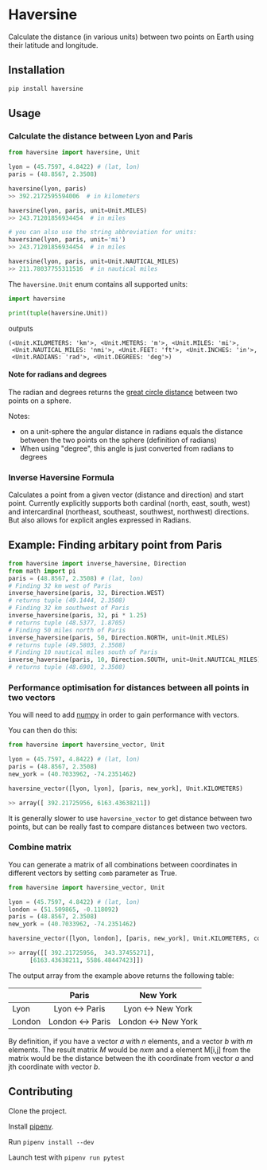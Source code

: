 # Haversine

Calculate the distance (in various units) between two points on Earth using their latitude and longitude.

## Installation

```sh
pip install haversine
```

## Usage

### Calculate the distance between Lyon and Paris

```python
from haversine import haversine, Unit

lyon = (45.7597, 4.8422) # (lat, lon)
paris = (48.8567, 2.3508)

haversine(lyon, paris)
>> 392.2172595594006  # in kilometers

haversine(lyon, paris, unit=Unit.MILES)
>> 243.71201856934454  # in miles

# you can also use the string abbreviation for units:
haversine(lyon, paris, unit='mi')
>> 243.71201856934454  # in miles

haversine(lyon, paris, unit=Unit.NAUTICAL_MILES)
>> 211.78037755311516  # in nautical miles
```

The `haversine.Unit` enum contains all supported units:

```python
import haversine

print(tuple(haversine.Unit))
```

outputs

```text
(<Unit.KILOMETERS: 'km'>, <Unit.METERS: 'm'>, <Unit.MILES: 'mi'>,
 <Unit.NAUTICAL_MILES: 'nmi'>, <Unit.FEET: 'ft'>, <Unit.INCHES: 'in'>,
 <Unit.RADIANS: 'rad'>, <Unit.DEGREES: 'deg'>)
```


#### Note for radians and degrees

The radian and degrees returns the [great circle distance](https://en.wikipedia.org/wiki/Great-circle_distance) between two points on a sphere.

Notes:

  - on a unit-sphere the angular distance in radians equals the distance between the two points on the sphere (definition of radians)
  - When using "degree", this angle is just converted from radians to degrees

### Inverse Haversine Formula
Calculates a point from a given vector (distance and direction) and start point.
Currently explicitly supports both cardinal (north, east, south, west) and intercardinal (northeast, southeast, southwest, northwest) directions.
But also allows for explicit angles expressed in Radians.

## Example: Finding arbitary point from Paris
```python
from haversine import inverse_haversine, Direction
from math import pi
paris = (48.8567, 2.3508) # (lat, lon)
# Finding 32 km west of Paris
inverse_haversine(paris, 32, Direction.WEST)
# returns tuple (49.1444, 2.3508)
# Finding 32 km southwest of Paris
inverse_haversine(paris, 32, pi * 1.25)
# returns tuple (48.5377, 1.8705)
# Finding 50 miles north of Paris
inverse_haversine(paris, 50, Direction.NORTH, unit=Unit.MILES)
# returns tuple (49.5803, 2.3508)
# Finding 10 nautical miles south of Paris
inverse_haversine(paris, 10, Direction.SOUTH, unit=Unit.NAUTICAL_MILES)
# returns tuple (48.6901, 2.3508)
```

### Performance optimisation for distances between all points in two vectors

You will need to add [numpy](https://pypi.org/project/numpy/) in order to gain performance with vectors.

You can then do this:

```python
from haversine import haversine_vector, Unit

lyon = (45.7597, 4.8422) # (lat, lon)
paris = (48.8567, 2.3508)
new_york = (40.7033962, -74.2351462)

haversine_vector([lyon, lyon], [paris, new_york], Unit.KILOMETERS)

>> array([ 392.21725956, 6163.43638211])
```

It is generally slower to use `haversine_vector` to get distance between two points, but can be really fast to compare distances between two vectors.

### Combine matrix

You can generate a matrix of all combinations between coordinates in different vectors by setting `comb` parameter as True.

```python
from haversine import haversine_vector, Unit

lyon = (45.7597, 4.8422) # (lat, lon)
london = (51.509865, -0.118092)
paris = (48.8567, 2.3508)
new_york = (40.7033962, -74.2351462)

haversine_vector([lyon, london], [paris, new_york], Unit.KILOMETERS, comb=True)

>> array([[ 392.21725956,  343.37455271],
 	  [6163.43638211, 5586.48447423]])
```

The output array from the example above returns the following table:

|        |       Paris       |       New York       |
| ------ | :---------------: | :------------------: |
| Lyon   |  Lyon <\-> Paris  |  Lyon <\-> New York  |
| London | London <\-> Paris | London <\-> New York |

By definition, if you have a vector _a_ with _n_ elements, and a vector _b_ with _m_ elements. The result matrix _M_ would be $n x m$ and a element M\[i,j\] from the matrix would be the distance between the ith coordinate from vector _a_ and jth coordinate with vector _b_.

## Contributing

Clone the project.

Install [pipenv](https://github.com/pypa/pipenv).

Run `pipenv install --dev`

Launch test with `pipenv run pytest`
